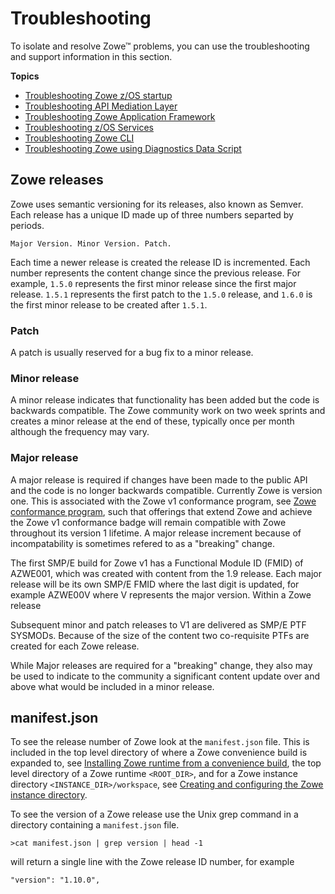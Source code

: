 # Troubleshooting 

To isolate and resolve Zowe&trade; problems, you can use the troubleshooting and support information in this section.

**Topics**
- [Troubleshooting Zowe z/OS startup](troubleshoot-zos.md)  
- [Troubleshooting API Mediation Layer](troubleshoot-apiml.md)
- [Troubleshooting Zowe Application Framework](./app-framework/app-troubleshoot.md)
- [Troubleshooting z/OS Services](troubleshoot-zos-services.md)
- [Troubleshooting Zowe CLI](./cli/troubleshoot-cli.md)
- [Troubleshooting Zowe using Diagnostics Data Script](troubleshoot-diagnostics.md)

## Zowe releases

Zowe uses semantic versioning for its releases, also known as Semver.  Each release has a unique ID made up of three numbers separted by periods.  

```
Major Version. Minor Version. Patch.
```
Each time a newer release is created the release ID is incremented.  Each number represents the content change since the previous release.  For example, `1.5.0` represents the first minor release since the first major release.  `1.5.1` represents the first patch to the `1.5.0` release, and `1.6.0` is the first minor release to be created after `1.5.1`.  

### Patch
A patch is usually reserved for a bug fix to a minor release.

### Minor release
A minor release indicates that functionality has been added but the code is backwards compatible.  The Zowe community work on two week sprints and creates a minor release at the end of these, typically once per month although the frequency may vary.

### Major release
A major release is required if changes have been made to the public API and the code is no longer backwards compatible.  Currently Zowe is version one.  This is associated with the Zowe v1 conformance program, see [Zowe conformance program](../extend/zowe-conformance-program.md), such that offerings that extend Zowe and achieve the Zowe v1 conformance badge will remain compatible with Zowe throughout its version 1 lifetime. A major release increment because of incompatability is sometimes refered to as a "breaking" change.  

The first SMP/E build for Zowe v1 has a Functional Module ID (FMID) of AZWE001, which was created with content from the 1.9 release. Each major release will be its own SMP/E FMID where the last digit is updated, for example AZWE00V where V represents the major version. Within a Zowe release 

Subsequent minor and patch releases to V1 are delivered as SMP/E PTF SYSMODs.  Because of the size of the content two co-requisite PTFs are created for each Zowe release.

While Major releases are required for a "breaking" change, they also may be used to indicate to the community a significant content update over and above what would be included in a minor release. 

## manifest.json
To see the release number of Zowe look at the `manifest.json` file.  This is included in the top level directory of where a Zowe convenience build is expanded to, see [Installing Zowe runtime from a convenience build](../user-guide/install-zowe-zos-convenience-build.md), the top level directory of a Zowe runtime `<ROOT_DIR>`, and for a Zowe instance directory `<INSTANCE_DIR>/workspace`, see [Creating and configuring the Zowe instance directory](../user-guilde-configure-instance-directory.md).

To see the version of a Zowe release use the Unix grep command in a directory containing a `manifest.json` file. 

```
>cat manifest.json | grep version | head -1
```
will return a single line with the Zowe release ID number, for example
```
"version": "1.10.0",
```
